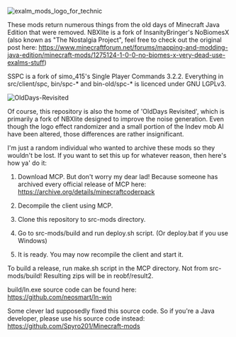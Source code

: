 ![exalm_mods_logo_for_technic](https://github.com/JohnCartoonist/OldDays-NBXlite-SpawnHuman-SPC-SSP-src/assets/86744606/b36e6cbc-c118-49a3-99e1-582b0377ea66)

These mods return numerous things from the old days of Minecraft Java Edition that were removed.
NBXlite is a fork of InsanityBringer's NoBiomesX
(also known as "The Nostalgia Project", feel free to check out the original post here: https://www.minecraftforum.net/forums/mapping-and-modding-java-edition/minecraft-mods/1275124-1-0-0-no-biomes-x-very-dead-use-exalms-stuff)

SSPC is a fork of simo_415's Single Player Commands 3.2.2.
Everything in src/client/spc, bin/spc-* and bin-old/spc-* is licenced under GNU LGPLv3.


![OldDays-Revisited](https://github.com/JohnCartoonist/OldDays-NBXlite-SpawnHuman-SPC-SSP-src/assets/86744606/3851d16f-f69b-4b4c-b80f-a309f1b146e5)

Of course, this repository is also the home of 'OldDays Revisited', which is primarily a fork of NBXlite designed to improve the noise generation. Even though the logo effect randomizer and a small portion of the Indev mob AI have been altered, those differences are rather insignificant.



I'm just a random individual who wanted to archive these mods so they wouldn't be lost. If you want to set this up for whatever reason, then here's how ya' do it:


1. Download MCP. But don't worry my dear lad! Because someone has archived every official release of MCP here: https://archive.org/details/minecraftcoderpack

2. Decompile the client using MCP.

3. Clone this repository to src-mods directory.

4. Go to src-mods/build and run deploy.sh script. (Or deploy.bat if you use Windows)

5. It is ready. You may now recompile the client and start it.


To build a release, run make.sh script in the MCP directory. Not from src-mods/build! Resulting zips will be in reobf/result2.

build/ln.exe source code can be found here: https://github.com/neosmart/ln-win

Some clever lad supposedly fixed this source code. So if you're a Java developer, please use his source code instead: https://github.com/Spyro201/Minecraft-mods
